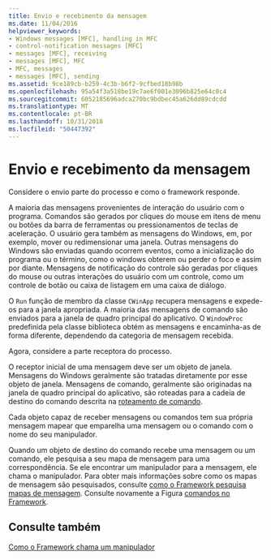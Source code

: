 ```yaml
---
title: Envio e recebimento da mensagem
ms.date: 11/04/2016
helpviewer_keywords:
- Windows messages [MFC], handling in MFC
- control-notification messages [MFC]
- messages [MFC], receiving
- messages [MFC], MFC
- MFC, messages
- messages [MFC], sending
ms.assetid: 9ce189cb-b259-4c3b-b6f2-9cfbed18b98b
ms.openlocfilehash: 95a54f3a518be19c7ae6f001e3096b825e64c0c4
ms.sourcegitcommit: 6052185696adca270bc9bdbec45a626dd89cdcdd
ms.translationtype: MT
ms.contentlocale: pt-BR
ms.lasthandoff: 10/31/2018
ms.locfileid: "50447392"
---
```

# <a name="message-sending-and-receiving"></a>Envio e recebimento da mensagem

Considere o envio parte do processo e como o framework responde.

A maioria das mensagens provenientes de interação do usuário com o programa. Comandos são gerados por cliques do mouse em itens de menu ou botões da barra de ferramentas ou pressionamentos de teclas de aceleração. O usuário gera também as mensagens do Windows, em, por exemplo, mover ou redimensionar uma janela. Outras mensagens do Windows são enviadas quando ocorrem eventos, como a inicialização do programa ou o término, como o windows obterem ou perder o foco e assim por diante. Mensagens de notificação do controle são geradas por cliques do mouse ou outras interações do usuário com um controle, como um controle de botão ou caixa de listagem em uma caixa de diálogo.

O `Run` função de membro da classe `CWinApp` recupera mensagens e expede-os para a janela apropriada. A maioria das mensagens de comando são enviados para a janela de quadro principal do aplicativo. O `WindowProc` predefinida pela classe biblioteca obtém as mensagens e encaminha-as de forma diferente, dependendo da categoria de mensagem recebida.

Agora, considere a parte receptora do processo.

O receptor inicial de uma mensagem deve ser um objeto de janela. Mensagens do Windows geralmente são tratadas diretamente por esse objeto de janela. Mensagens de comando, geralmente são originadas na janela de quadro principal do aplicativo, são roteadas para a cadeia de destino do comando descrita na [roteamento de comando](../mfc/command-routing.md).

Cada objeto capaz de receber mensagens ou comandos tem sua própria mensagem mapear que emparelha uma mensagem ou o comando com o nome do seu manipulador.

Quando um objeto de destino do comando recebe uma mensagem ou um comando, ele pesquisa a seu mapa de mensagem para uma correspondência. Se ele encontrar um manipulador para a mensagem, ele chama o manipulador. Para obter mais informações sobre como os mapas de mensagem são pesquisados, consulte [como o Framework pesquisa mapas de mensagem](../mfc/how-the-framework-searches-message-maps.md). Consulte novamente a Figura [comandos no Framework](../mfc/user-interface-objects-and-command-ids.md).

## <a name="see-also"></a>Consulte também

[Como o Framework chama um manipulador](../mfc/how-the-framework-calls-a-handler.md)

